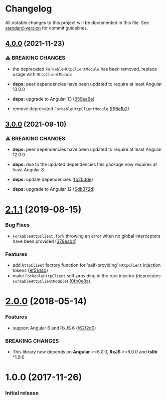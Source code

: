 # Changelog

All notable changes to this project will be documented in this file. See [standard-version](https://github.com/conventional-changelog/standard-version) for commit guidelines.

## [4.0.0](https://github.com/dscheerens/ngx-forkable-http-client/compare/v3.0.0...v4.0.0) (2021-11-23)


### ⚠ BREAKING CHANGES

* the deprecated `ForkableHttpClientModule` has been removed, replace usage with `HttpClientModule`
* **deps:** peer dependencies have been updated to require at least Angular 13.0.0

* **deps:** upgrade to Angular 13 ([659ea6e](https://github.com/dscheerens/ngx-forkable-http-client/commit/659ea6ea9ac3d186463e4899fba672c1e56a195c))
* remove deprecated `ForkableHttpClientModule` ([f96a1b2](https://github.com/dscheerens/ngx-forkable-http-client/commit/f96a1b26018b2d1bc77909f6f75fb2b11715bdec))

## [3.0.0](https://github.com/dscheerens/ngx-forkable-http-client/compare/v2.1.1...v3.0.0) (2021-09-10)


### ⚠ BREAKING CHANGES

* **deps:** peer dependencies have been updated to require at least Angular 12.0.0
* **deps:** due to the updated dependencies this package now requires at least Angular 8.

* **deps:** update dependencies ([fb2b3de](https://github.com/dscheerens/ngx-forkable-http-client/commit/fb2b3dee601907cf44ce01ac7bbe71ce6f038ff1))
* **deps:** upgrade to Angular 12 ([6db372d](https://github.com/dscheerens/ngx-forkable-http-client/commit/6db372dd8a1c6280329a77423e1e9696b157b939))

<a name="2.1.1"></a>
# [2.1.1](https://github.com/dscheerens/ngx-forkable-http-client/compare/v2.0.0...v2.1.1) (2019-08-15)


### Bug Fixes

* `ForkableHttpClient.fork` throwing an error when no global interceptors have been provided ([379eab4](https://github.com/dscheerens/ngx-forkable-http-client/commit/379eab4))


### Features

* add `httpClient` factory function for 'self-providing' `HttpClient` injection tokens ([9f51d40](https://github.com/dscheerens/ngx-forkable-http-client/commit/9f51d40))
* make `ForkableHttpClient` self-providing in the root injector (deprecates `ForkableHttpClientModule`) ([0fb0e8a](https://github.com/dscheerens/ngx-forkable-http-client/commit/0fb0e8a))



<a name="2.0.0"></a>
# [2.0.0](https://github.com/dscheerens/ngx-forkable-http-client/compare/v1.0.0...v2.0.0) (2018-05-14)


### Features

* support Angular 6 and RxJS 6 ([f62f2d0](https://github.com/dscheerens/ngx-forkable-http-client/commit/f62f2d0))


### BREAKING CHANGES

* This library now depends on **Angular** >=6.0.0, **RxJS** >=6.0.0 and **tslib** ^1.9.0



<a name="1.0.0"></a>
# 1.0.0 (2017-11-26)

### Initial release
